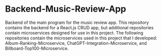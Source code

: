 # Backend-Music-Review-App

Backend of the main program for the music review app. This repository contains the backend for a React.js CRUD app, but additional repositories contain microservices designed for use in this project. The following repositories contain the microservices used in this project that I developed: Album-Ranking-Microservice, ChatGPT-Integration-Microservice, and Billboard-Top100-Microservice.
